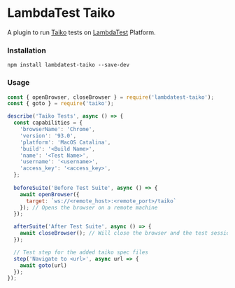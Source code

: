 # LambdaTest Taiko

A plugin to run [Taiko](https://taiko.dev/) tests on [LambdaTest](https://lambdatest.com/) Platform.

### Installation

```shell
npm install lambdatest-taiko --save-dev
```

### Usage

```javascript
const { openBrowser, closeBrowser } = require('lambdatest-taiko');
const { goto } = require('taiko');

describe('Taiko Tests', async () => {
  const capabilities = {
    'browserName': 'Chrome',
    'version': '93.0',
    'platform': 'MacOS Catalina',
    'build': '<Build Name>',
    'name': '<Test Name>',
    'username': '<username>',
    'access_key': '<access_key>',
  };
  
  beforeSuite('Before Test Suite', async () => {
    await openBrowser({
      target: `ws://<remote_host>:<remote_port>/taiko`
    }); // Opens the browser on a remote machine
  });

  afterSuite('After Test Suite', async () => {
    await closeBrowser(); // Will close the browser and the test session
  });

  // Test step for the added taiko spec files
  step('Navigate to <url>', async url => {
    await goto(url)
  });
});
```
